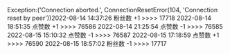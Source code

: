 Exception:('Connection aborted.', ConnectionResetError(104, 'Connection reset by peer'))2022-08-14  14:37:26   粉丝数 +1 >>>> 17718
2022-08-14  18:51:35   点赞数 +1 >>>> 76586
2022-08-14  21:25:54   点赞数 -1 >>>> 76585
2022-08-15  15:10:32   点赞数 -1 >>>> 76587
2022-08-15  17:18:59   点赞数 +1 >>>> 76590
2022-08-15  18:57:02   粉丝数 -1 >>>> 17717
